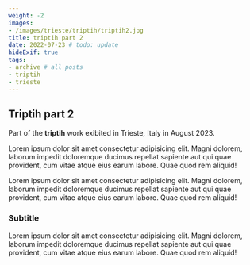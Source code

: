 ```yaml
---
weight: -2
images:
- /images/trieste/triptih/triptih2.jpg
title: triptih part 2
date: 2022-07-23 # todo: update
hideExif: true
tags:
- archive # all posts
- triptih
- trieste
---
```


## Triptih part 2

Part of the **triptih** work exibited in Trieste, Italy in August 2023.

Lorem ipsum dolor sit amet consectetur adipisicing elit. Magni dolorem, laborum impedit doloremque ducimus repellat sapiente aut qui quae provident, cum vitae atque eius earum labore. Quae quod rem aliquid! 

Lorem ipsum dolor sit amet consectetur adipisicing elit. Magni dolorem, laborum impedit doloremque ducimus repellat sapiente aut qui quae provident, cum vitae atque eius earum labore. Quae quod rem aliquid!

### Subtitle

Lorem ipsum dolor sit amet consectetur adipisicing elit. Magni dolorem, laborum impedit doloremque ducimus repellat sapiente aut qui quae provident, cum vitae atque eius earum labore. Quae quod rem aliquid!
